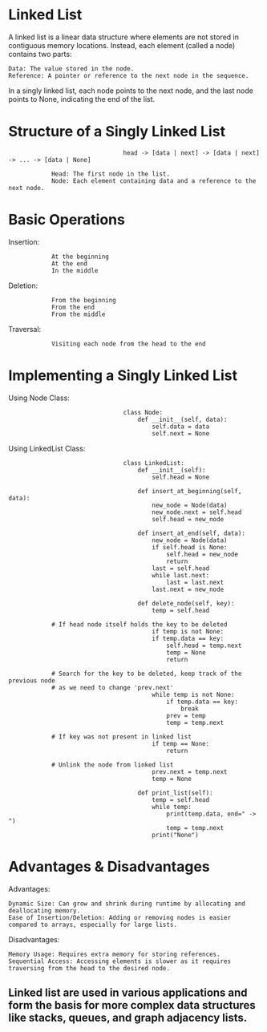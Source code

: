 # Linked List

A linked list is a linear data structure where elements are not stored in contiguous memory locations. Instead, each element (called a node) contains two parts:

    Data: The value stored in the node.
    Reference: A pointer or reference to the next node in the sequence.

In a singly linked list, each node points to the next node, and the last node points to None, indicating the end of the list.

# Structure of a Singly Linked List

                                    head -> [data | next] -> [data | next] -> ... -> [data | None]

                Head: The first node in the list.
                Node: Each element containing data and a reference to the next node.

# Basic Operations

Insertion:

                At the beginning
                At the end
                In the middle

Deletion:

                From the beginning
                From the end
                From the middle

Traversal:

                Visiting each node from the head to the end

# Implementing a Singly Linked List

Using Node Class:

                                    class Node:
                                        def __init__(self, data):
                                            self.data = data
                                            self.next = None

Using LinkedList Class:

                                    class LinkedList:
                                        def __init__(self):
                                            self.head = None

                                        def insert_at_beginning(self, data):
                                            new_node = Node(data)
                                            new_node.next = self.head
                                            self.head = new_node

                                        def insert_at_end(self, data):
                                            new_node = Node(data)
                                            if self.head is None:
                                                self.head = new_node
                                                return
                                            last = self.head
                                            while last.next:
                                                last = last.next
                                            last.next = new_node

                                        def delete_node(self, key):
                                            temp = self.head

                # If head node itself holds the key to be deleted
                                            if temp is not None:
                                            if temp.data == key:
                                                self.head = temp.next
                                                temp = None
                                                return

                # Search for the key to be deleted, keep track of the previous node
                # as we need to change 'prev.next'
                                            while temp is not None:
                                                if temp.data == key:
                                                    break
                                                prev = temp
                                                temp = temp.next

                # If key was not present in linked list
                                            if temp == None:
                                                return

                # Unlink the node from linked list
                                            prev.next = temp.next
                                            temp = None

                                        def print_list(self):
                                            temp = self.head
                                            while temp:
                                                print(temp.data, end=" -> ")
                                                temp = temp.next
                                            print("None")



# Advantages & Disadvantages

Advantages:

    Dynamic Size: Can grow and shrink during runtime by allocating and deallocating memory.
    Ease of Insertion/Deletion: Adding or removing nodes is easier compared to arrays, especially for large lists.


Disadvantages:

    Memory Usage: Requires extra memory for storing references.
    Sequential Access: Accessing elements is slower as it requires traversing from the head to the desired node.

## Linked list are used in various applications and form the basis for more complex data structures like stacks, queues, and graph adjacency lists.